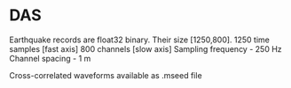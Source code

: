 # DAS

Earthquake records are float32 binary. Their size [1250,800].
1250 time samples [fast axis]
800 channels [slow axis]
Sampling frequency - 250 Hz
Channel spacing - 1 m

Cross-correlated waveforms available as .mseed file
